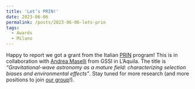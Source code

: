 ```yaml
---
title: 'Let’s PRIN!'
date: 2023-06-06
permalink: /posts/2023-06-06-lets-prin
tags:
  - Awards
  - Milano
---
```


Happy to report we got a grant from the Italian [PRIN](<https://prin.miur.it/>) program! This is in collaboration with [Andrea Maselli](<https://andreamaselli85.wixsite.com/home>) from GSSI in L’Aquila. The title is _“Gravitational-wave astronomy as a mature field: characterizing selection biases and environmental effects”_. Stay tuned for more research (and more positions to join [our group](\group)!).

